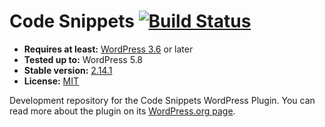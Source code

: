 # Code Snippets [![Build Status](https://api.travis-ci.org/sheabunge/code-snippets.svg?branch=develop)](https://travis-ci.org/sheabunge/code-snippets)

* __Requires at least:__ [WordPress 3.6](https://wordpress.org/download/) or later
* __Tested up to:__ WordPress 5.8
* __Stable version:__ [2.14.1](https://downloads.wordpress.org/plugin/code-snippets.latest-stable.zip)
* __License:__ [MIT](license.txt)

Development repository for the Code Snippets WordPress Plugin. You can read more about the plugin on its [WordPress.org page](https://wordpress.org/plugins/code-snippets).
